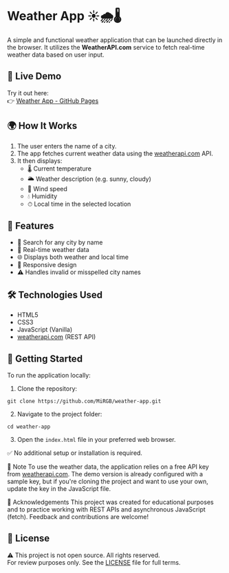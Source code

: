 # Weather App ☀️🌧🌡

A simple and functional weather application that can be launched directly in the browser. It utilizes the **WeatherAPI.com** service to fetch real-time weather data based on user input.

## 🚀 Live Demo

Try it out here:  
👉 [Weather App - GitHub Pages](https://mirgb.github.io/weather-app/)

## 🌍 How It Works

1. The user enters the name of a city.
2. The app fetches current weather data using the [weatherapi.com](https://www.weatherapi.com/) API.
3. It then displays:
   - 🌡 Current temperature
   - 🌥 Weather description (e.g. sunny, cloudy)
   - 💨 Wind speed
   - 💧 Humidity
   - ⏱ Local time in the selected location

## 🧩 Features

- 🔎 Search for any city by name  
- 📡 Real-time weather data  
- 🌐 Displays both weather and local time  
- 📱 Responsive design  
- ⚠️ Handles invalid or misspelled city names

## 🛠️ Technologies Used

- HTML5  
- CSS3  
- JavaScript (Vanilla)  
- [weatherapi.com](https://www.weatherapi.com/) (REST API)

## 📂 Getting Started

To run the application locally:

1. Clone the repository:

`git clone https://github.com/MiRGB/weather-app.git`

2. Navigate to the project folder:

`cd weather-app`

3. Open the `index.html` file in your preferred web browser.

✅ No additional setup or installation is required.

📌 Note
To use the weather data, the application relies on a free API key from [weatherapi.com](https://www.weatherapi.com/). The demo version is already configured with a sample key, but if you're cloning the project and want to use your own, update the key in the JavaScript file.

🙌 Acknowledgements
This project was created for educational purposes and to practice working with REST APIs and asynchronous JavaScript (fetch).
Feedback and contributions are welcome!

## 📄 License

⚠️ This project is not open source. All rights reserved.  
For review purposes only. See the [LICENSE](./LICENSE) file for full terms.
